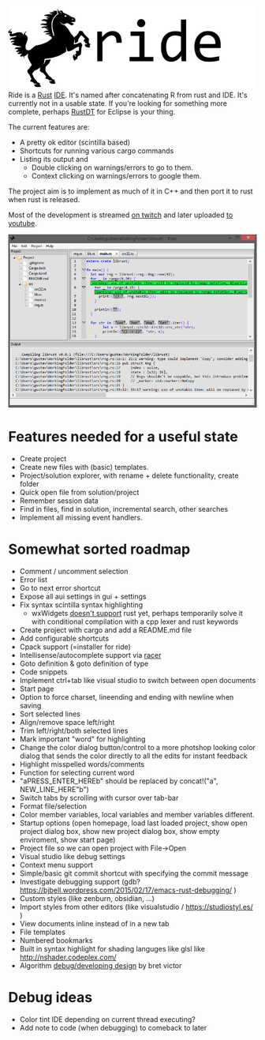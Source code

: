 ![screenshot](logo/256text.png)
Ride is a [Rust](http://www.rust-lang.org/) [IDE](https://en.wikipedia.org/wiki/Integrated_development_environment). It's named after concatenating R from rust and IDE. It's currently not in a usable state.
If you're looking for something more complete, perhaps [RustDT](http://rustdt.github.io/) for Eclipse is your thing.

The current features are:

* A pretty ok editor (scintilla based)
* Shortcuts for running various cargo commands
* Listing its output and
	- Double clicking on warnings/errors to go to them.
	- Context clicking on warnings/errors to google them.

The project aim is to implement as much of it in C++ and then port it to rust when rust is released.

Most of the development is streamed [on twitch](http://www.twitch.tv/imadesome) and later uploaded [to youtube](https://www.youtube.com/playlist?list=PLLZf3o2GDQ_hHiXd_xqL_ShzGcU44WMi3).

![screenshot](screenshots/3.png)

# Features needed for a useful state

* Create project
* Create new files with (basic) templates.
* Project/solution explorer, with rename + delete functionality, create folder
* Quick open file from solution/project
* Remember session data
* Find in files, find in solution, incremental search, other searches
* Implement all missing event handlers.

# Somewhat sorted roadmap

* Comment / uncomment selection
* Error list
* Go to next error shortcut
* Expose all aui settings in gui + settings
* Fix syntax scintilla syntax highlighting
	- wxWidgets [doesn't support](http://trac.wxwidgets.org/ticket/16776)  rust yet, perhaps temporarily solve it with conditional compilation with a cpp lexer and rust keywords
* Create project with cargo and add a README.md file
* Add configurable shortcuts
* Cpack support (=installer for ride)
* Intellisense/autocomplete support via [racer](https://github.com/phildawes/racer)
* Goto definition & goto definition of type
* Code snippets
* Implement ctrl+tab like visual studio to switch between open documents
* Start page
* Option to force charset, lineending and ending with newline when saving
* Sort selected lines
* Align/remove space left/right
* Trim left/right/both selected lines
* Mark important "word" for highlighting
* Change the color dialog button/control to a more photshop looking color dialog that sends the color directly to all the edits for instant feedback
* Highlight misspelled words/comments
* Function for selecting current word
* "aPRESS_ENTER_HEREb" should be replaced by concat!("a", NEW_LINE_HERE"<cursor here>b")
* Switch tabs by scrolling with cursor over tab-bar
* Format file/selection
* Color member variables, local variables and member variables different.
* Startup options (open homepage, load last loaded project, show open project dialog box, show new project dialog box, show empty enviroment, show start page)
* Project file so we can open project with File->Open
* Visual studio like debug settings
* Context menu support
* Simple/basic git commit shortcut with specifying the commit message
* Investigate debugging support (gdb? https://bjbell.wordpress.com/2015/02/17/emacs-rust-debugging/ )
* Custom styles (like zenburn, obsidian, ...)
* Import styles from other editors (like visualstudio / https://studiostyl.es/ )
* View documents inline instead of in a new tab
* File templates
* Numbered bookmarks
* Built in syntax highlight for shading languges like glsl like http://nshader.codeplex.com/
* Algorithm [debug/developing design](https://vimeo.com/36579366) by bret victor

# Debug ideas

- Color tint IDE depending on current thread executing?
- Add note to code (when debugging) to comeback to later
